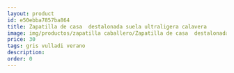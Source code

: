 ```yaml
---
layout: product
id: e50ebba7857ba864
title: Zapatilla de casa  destalonada suela ultraligera calavera
image: img/productos/zapatilla caballero/Zapatilla de casa  destalonada suela ultraligera calavera=30=gris vulladi verano.webp
price: 30
tags: gris vulladi verano
description: 
order: 0
---
```

